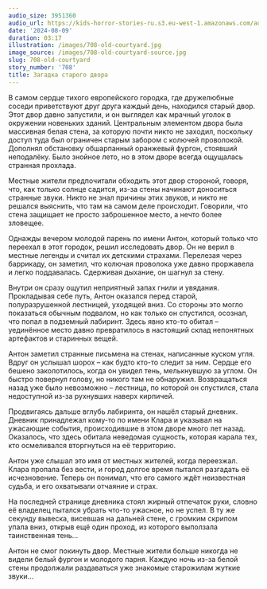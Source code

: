 ```yaml
---
audio_size: 3951360
audio_url: https://kids-horror-stories-ru.s3.eu-west-1.amazonaws.com/audio/708-old-courtyard.mp3
date: '2024-08-09'
duration: 03:17
illustration: /images/708-old-courtyard.jpg
image_source: /images/708-old-courtyard-source.jpg
slug: 708-old-courtyard
story_number: '708'
title: Загадка старого двора
---
```


В самом сердце тихого европейского городка, где дружелюбные соседи приветствуют друг друга каждый день, находился старый двор. Этот двор давно запустили, и он выглядел как мрачный уголок в окружении новеньких зданий. Центральным элементом двора была массивная белая стена, за которую почти никто не заходил, поскольку доступ туда был ограничен старым забором с колючей проволокой. Дополнял обстановку обшарпанный оранжевый фургон, стоявший неподалёку. Было знойное лето, но в этом дворе всегда ощущалась странная прохлада.

Местные жители предпочитали обходить этот двор стороной, говоря, что, как только солнце садится, из-за стены начинают доноситься странные звуки. Никто не знал причины этих звуков, и никто не решался выяснить, что там на самом деле происходит. Говорили, что стена защищает не просто заброшенное место, а нечто более зловещее.

Однажды вечером молодой парень по имени Антон, который только что переехал в этот городок, решил исследовать двор. Он не верил в местные легенды и считал их детскими страхами. Перелезая через баррикаду, он заметил, что колючая проволока уже давно проржавела и легко поддавалась. Сдерживая дыхание, он шагнул за стену.

Внутри он сразу ощутил неприятный запах гнили и увядания. Прокладывая себе путь, Антон оказался перед старой, полуразрушенной лестницей, уходящей вниз. Со стороны это могло показаться обычным подвалом, но как только он спустился, осознал, что попал в подземный лабиринт. Здесь явно кто-то обитал – уединённое место давно превратилось в настоящий склад непонятных артефактов и старинных вещей.

Антон заметил странные письмена на стенах, написанные куском угля. Вдруг он услышал шорох – как будто кто-то следит за ним. Сердце его бешено заколотилось, когда он увидел тень, мелькнувшую за углом. Он быстро повернул голову, но никого там не обнаружил. Возвращаться назад уже было невозможно – лестница, по которой он спустился, стала недоступной из-за рухнувших наверх кирпичей.

Продвигаясь дальше вглубь лабиринта, он нашёл старый дневник. Дневник принадлежал кому-то по имени Клара и указывал на ужасающие события, происходившие в этом дворе много лет назад. Оказалось, что здесь обитала неведомая сущность, которая карала тех, кто осмеливался вторгнуться на её территорию.

Антон уже слышал это имя от местных жителей, когда переезжал. Клара пропала без вести, и город долгое время пытался разгадать её исчезновение. Теперь он понимал, что его самого ждёт неизвестная судьба, и его охватывали отчаяние и страх.

На последней странице дневника стоял жирный отпечаток руки, словно её владелец пытался убрать что-то ужасное, но не успел. В ту же секунду вывеска, висевшая на дальней стене, с громким скрипом упала вниз, открыв ещё один проход, из которого выползала таинственная тень...

Антон не смог покинуть двор. Местные жители больше никогда не видели белый фургон и молодого парня. Каждую ночь из-за белой стены продолжали раздаваться уже знакомые старожилам жуткие звуки...
